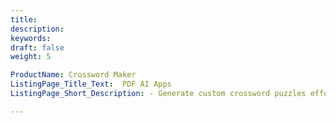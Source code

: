 ```yaml
---
title: 
description: 
keywords: 
draft: false
weight: 5

ProductName: Crossword Maker
ListingPage_Title_Text:  PDF AI Apps
ListingPage_Short_Description: - Generate custom crossword puzzles effortlessly with Fileformat AI PDF Crossword Maker . Whether you're a beginner or a seasoned puzzle master, craft engaging word challenges in minutes!"

---
```

